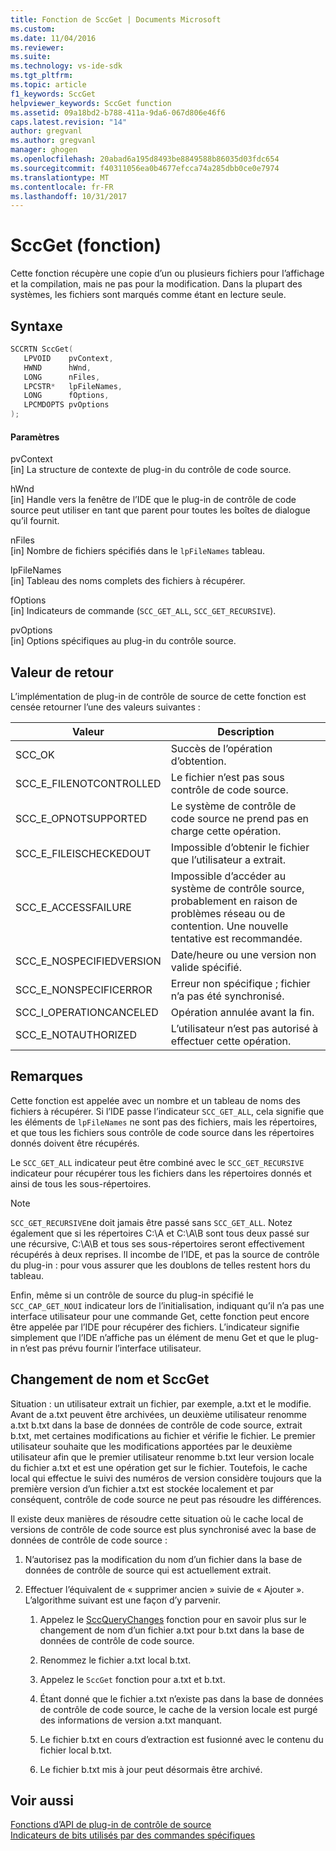 ```yaml
---
title: Fonction de SccGet | Documents Microsoft
ms.custom: 
ms.date: 11/04/2016
ms.reviewer: 
ms.suite: 
ms.technology: vs-ide-sdk
ms.tgt_pltfrm: 
ms.topic: article
f1_keywords: SccGet
helpviewer_keywords: SccGet function
ms.assetid: 09a18bd2-b788-411a-9da6-067d806e46f6
caps.latest.revision: "14"
author: gregvanl
ms.author: gregvanl
manager: ghogen
ms.openlocfilehash: 20abad6a195d8493be8849588b86035d03fdc654
ms.sourcegitcommit: f40311056ea0b4677efcca74a285dbb0ce0e7974
ms.translationtype: MT
ms.contentlocale: fr-FR
ms.lasthandoff: 10/31/2017
---
```

# <a name="sccget-function"></a>SccGet (fonction)
Cette fonction récupère une copie d’un ou plusieurs fichiers pour l’affichage et la compilation, mais ne pas pour la modification. Dans la plupart des systèmes, les fichiers sont marqués comme étant en lecture seule.  
  
## <a name="syntax"></a>Syntaxe  
  
```cpp  
SCCRTN SccGet(  
   LPVOID    pvContext,  
   HWND      hWnd,  
   LONG      nFiles,  
   LPCSTR*   lpFileNames,  
   LONG      fOptions,  
   LPCMDOPTS pvOptions  
);  
```  
  
#### <a name="parameters"></a>Paramètres  
 pvContext  
 [in] La structure de contexte de plug-in du contrôle de code source.  
  
 hWnd  
 [in] Handle vers la fenêtre de l’IDE que le plug-in de contrôle de code source peut utiliser en tant que parent pour toutes les boîtes de dialogue qu’il fournit.  
  
 nFiles  
 [in] Nombre de fichiers spécifiés dans le `lpFileNames` tableau.  
  
 lpFileNames  
 [in] Tableau des noms complets des fichiers à récupérer.  
  
 fOptions  
 [in] Indicateurs de commande (`SCC_GET_ALL`, `SCC_GET_RECURSIVE`).  
  
 pvOptions  
 [in] Options spécifiques au plug-in du contrôle source.  
  
## <a name="return-value"></a>Valeur de retour  
 L’implémentation de plug-in de contrôle de source de cette fonction est censée retourner l’une des valeurs suivantes :  
  
|Valeur|Description|  
|-----------|-----------------|  
|SCC_OK|Succès de l’opération d’obtention.|  
|SCC_E_FILENOTCONTROLLED|Le fichier n’est pas sous contrôle de code source.|  
|SCC_E_OPNOTSUPPORTED|Le système de contrôle de code source ne prend pas en charge cette opération.|  
|SCC_E_FILEISCHECKEDOUT|Impossible d’obtenir le fichier que l’utilisateur a extrait.|  
|SCC_E_ACCESSFAILURE|Impossible d’accéder au système de contrôle source, probablement en raison de problèmes réseau ou de contention. Une nouvelle tentative est recommandée.|  
|SCC_E_NOSPECIFIEDVERSION|Date/heure ou une version non valide spécifié.|  
|SCC_E_NONSPECIFICERROR|Erreur non spécifique ; fichier n’a pas été synchronisé.|  
|SCC_I_OPERATIONCANCELED|Opération annulée avant la fin.|  
|SCC_E_NOTAUTHORIZED|L’utilisateur n’est pas autorisé à effectuer cette opération.|  
  
## <a name="remarks"></a>Remarques  
 Cette fonction est appelée avec un nombre et un tableau de noms des fichiers à récupérer. Si l’IDE passe l’indicateur `SCC_GET_ALL`, cela signifie que les éléments de `lpFileNames` ne sont pas des fichiers, mais les répertoires, et que tous les fichiers sous contrôle de code source dans les répertoires donnés doivent être récupérés.  
  
 Le `SCC_GET_ALL` indicateur peut être combiné avec le `SCC_GET_RECURSIVE` indicateur pour récupérer tous les fichiers dans les répertoires donnés et ainsi de tous les sous-répertoires.  
  
> [!NOTE]
>  `SCC_GET_RECURSIVE`ne doit jamais être passé sans `SCC_GET_ALL`. Notez également que si les répertoires C:\A et C:\A\B sont tous deux passé sur une récursive, C:\A\B et tous ses sous-répertoires seront effectivement récupérés à deux reprises. Il incombe de l’IDE, et pas la source de contrôle du plug-in : pour vous assurer que les doublons de telles restent hors du tableau.  
  
 Enfin, même si un contrôle de source du plug-in spécifié le `SCC_CAP_GET_NOUI` indicateur lors de l’initialisation, indiquant qu’il n’a pas une interface utilisateur pour une commande Get, cette fonction peut encore être appelée par l’IDE pour récupérer des fichiers. L’indicateur signifie simplement que l’IDE n’affiche pas un élément de menu Get et que le plug-in n’est pas prévu fournir l’interface utilisateur.  
  
## <a name="renaming-and-sccget"></a>Changement de nom et SccGet  
 Situation : un utilisateur extrait un fichier, par exemple, a.txt et le modifie. Avant de a.txt peuvent être archivées, un deuxième utilisateur renomme a.txt b.txt dans la base de données de contrôle de code source, extrait b.txt, met certaines modifications au fichier et vérifie le fichier. Le premier utilisateur souhaite que les modifications apportées par le deuxième utilisateur afin que le premier utilisateur renomme b.txt leur version locale du fichier a.txt et est une opération get sur le fichier. Toutefois, le cache local qui effectue le suivi des numéros de version considère toujours que la première version d’un fichier a.txt est stockée localement et par conséquent, contrôle de code source ne peut pas résoudre les différences.  
  
 Il existe deux manières de résoudre cette situation où le cache local de versions de contrôle de code source est plus synchronisé avec la base de données de contrôle de code source :  
  
1.  N’autorisez pas la modification du nom d’un fichier dans la base de données de contrôle de source qui est actuellement extrait.  
  
2.  Effectuer l’équivalent de « supprimer ancien » suivie de « Ajouter ». L’algorithme suivant est une façon d’y parvenir.  
  
    1.  Appelez le [SccQueryChanges](../extensibility/sccquerychanges-function.md) fonction pour en savoir plus sur le changement de nom d’un fichier a.txt pour b.txt dans la base de données de contrôle de code source.  
  
    2.  Renommez le fichier a.txt local b.txt.  
  
    3.  Appelez le `SccGet` fonction pour a.txt et b.txt.  
  
    4.  Étant donné que le fichier a.txt n’existe pas dans la base de données de contrôle de code source, le cache de la version locale est purgé des informations de version a.txt manquant.  
  
    5.  Le fichier b.txt en cours d’extraction est fusionné avec le contenu du fichier local b.txt.  
  
    6.  Le fichier b.txt mis à jour peut désormais être archivé.  
  
## <a name="see-also"></a>Voir aussi  
 [Fonctions d’API de plug-in de contrôle de source](../extensibility/source-control-plug-in-api-functions.md)   
 [Indicateurs de bits utilisés par des commandes spécifiques](../extensibility/bitflags-used-by-specific-commands.md)